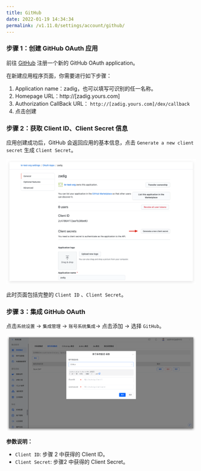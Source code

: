```yaml
---
title: GitHub
date: 2022-01-19 14:34:34
permalink: /v1.11.0/settings/account/github/
---
```

### 步骤 1：创建 GitHub OAuth 应用

前往 [GitHub](https://github.com/settings/applications/new) 注册一个新的 GitHub OAuth application。

在新建应用程序页面，你需要进行如下步骤：

1. Application name：zadig，也可以填写可识别的任一名称。
2. Homepage URL：http://[zadig.yours.com]
3. Authorization CallBack URL： `http://[zadig.yours.com]/dex/callback`
4. 点击创建

### 步骤 2：获取 Client ID、Client Secret 信息

应用创建成功后，GitHub 会返回应用的基本信息，点击 `Generate a new client secret` 生成 `Client Secret`。

![github](../_images/github3.png)

此时页面包括完整的 `Client ID` 、`Client Secret`。

### 步骤 3：集成 GitHub OAuth

点击`系统设置` -> `集成管理` -> `账号系统集成`-> 点击添加 -> 选择 `GitHub`。

![GitHub](../_images/user_account_github.png)

**参数说明：**
- `Client ID`: 步骤 2 中获得的 Client ID。
- `Client Secret`: 步骤2 中获得的 Client Secret。
